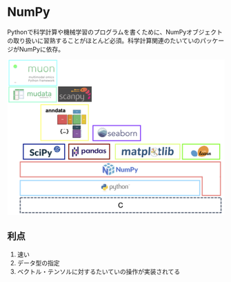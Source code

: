 # NumPy

Pythonで科学計算や機械学習のプログラムを書くために、NumPyオブジェクトの取り扱いに習熟することがほとんど必須。科学計算関連のたいていのパッケージがNumPyに依存。

![python_package_stack](./python_package_stack.png)

## 利点

1. 速い
2. データ型の指定
3. ベクトル・テンソルに対するたいていの操作が実装されてる